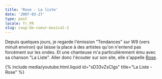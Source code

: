 ```yaml
---
title: 'Rose - La liste'
date: '2007-03-27'
type: post
locale: fr_FR
slug: coup-de-coeur-musical-2
---
```


Depuis quelques jours, je regarde l'émission "Tendances" sur W9 (vers minuit environ) qui laisse la place à des artistes qu'on n'entend pas forcément sur les ondes. Et une chanteuse m'a particulièrement ému avec sa chanson "La Liste". Aller donc l'écouter sur son site, elle s'appelle [Rose](http://www.rose-lesite.fr/).

<!-- more -->

{% include media/youtube.html.liquid id="sD33vZsClgs" title="La Liste - Rose" %}
